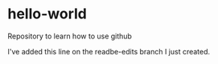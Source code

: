 # hello-world
Repository to learn how to use github

I've added this line on the readbe-edits branch I just created.

